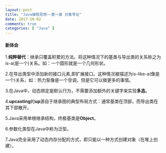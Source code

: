 ```yaml
---
layout: post
title: "Java编程思想——第一章 对象导论"
date: 2017-10-02
comments: true
categories: [ "Java" ]
---
```


#### 新体会

1\.**纯粹替代**：继承只覆盖积累的方法。将这种情况下的基类与导出类的关系称之为is-a(是一个)关系。如：一个圆形就是一个几何形状。  

2\.在导出类型中添加新的接口元素,即扩展接口。这种情况被描述为is-like-a(像是一个)关系，如：热力泵像是一个空调，但是它可以做更多的事情。  

3\.在Java中，动态绑定是默认行为，不需要添加额外的关键字来实现**多态**。  

4\.**upcasting**的**up**源自于继承图的典型布局方式：通常基类在顶部，而导出类在其下部散开。  

5\.Java采用单根继承结构，终极基类是**Object**。  

6\.参数化类型在Java中称为泛型。

7\.Java完全采用了动态内存分配的方式，即只能以一种方式创建对象（在堆上创建）。  
